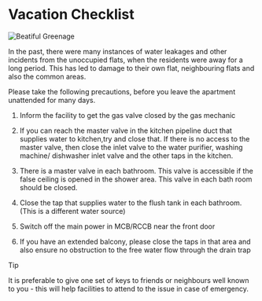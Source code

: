 
# Vacation Checklist


![Beatiful Greenage](/assets/images/duckpond.jpg)


In the past, there were many instances of water leakages and other incidents from the unoccupied flats, when the residents were away for a long period. This has led to damage to their own flat,  neighbouring flats and also the common areas. 

Please take the following precautions, before you leave the apartment unattended for many days.

1. Inform the facility to get the gas valve closed by the gas mechanic

2. If you can reach the master valve in the kitchen pipeline duct that supplies water to kitchen,try and close that. If there is no access to the master valve, then close the inlet valve to the water purifier, washing machine/ dishwasher inlet valve and the other taps in the kitchen.

3. There is a master valve in each bathroom. This valve is accessible if the false ceiling is opened in the shower area. This valve in each bath room should be closed.

4. Close the tap that supplies water to the flush tank in each bathroom. (This is a different water source)

5. Switch off the main power in MCB/RCCB near the front door

6. If you have an extended balcony, please close the taps in that area and also ensure no obstruction to the free water flow through the drain trap

> [!Tip]
> It is preferable to give one set of keys to friends or neighbours well known to you - this will help facilities to attend to the issue in case of emergency. 
